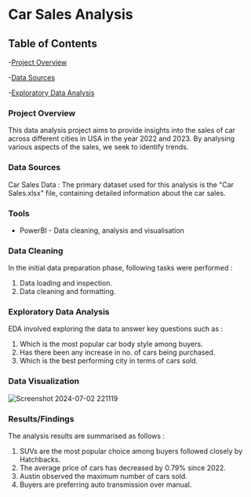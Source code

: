 # Car Sales Analysis

## Table of Contents
-[Project Overview](#project-overview)

-[Data Sources](#data-sources)

-[Exploratory Data Analysis](#exploratory-data-analysis)

### Project Overview

This data analysis project aims to provide insights into the sales of car across different cities in USA in the year 2022 and 2023. By analysing various aspects of the sales, we seek to identify trends.

### Data Sources 

Car Sales Data : The primary dataset used for this analysis is the "Car Sales.xlsx" file, containing detailed information about the car sales.

### Tools

- PowerBI - Data cleaning, analysis and visualisation

### Data Cleaning 
 In the initial data preparation phase, following tasks were performed : 
 1. Data loading and inspection.
 2. Data cleaning and formatting.

### Exploratory Data Analysis
EDA involved exploring the data to answer key questions such as : 
1. Which is the most popular car body style among buyers.
2. Has there been any increase in no. of cars being purchased.
3. Which is the best performing city in terms of cars sold.

### Data Visualization
![Screenshot 2024-07-02 221119](https://github.com/shubh-20-am/Car_Sales_Analysis_Dashboard/assets/141903981/84370531-f3d9-4748-bd85-7c2fccde4658)


### Results/Findings

The analysis results are summarised as follows : 
1. SUVs are the most popular choice among buyers followed closely by Hatchbacks.
2. The average price of cars has decreased by 0.79% since 2022.
3. Austin observed the maximum number of cars sold.
4. Buyers are preferring auto transmission over manual.

